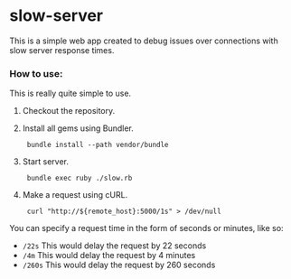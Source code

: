 slow-server
===========

This is a simple web app created to debug issues over connections with slow server response times.


### How to use:

This is really quite simple to use.

1. Checkout the repository.
2. Install all gems using Bundler.

        bundle install --path vendor/bundle

3. Start server.

        bundle exec ruby ./slow.rb

4. Make a request using cURL.

        curl "http://${remote_host}:5000/1s" > /dev/null

You can specify a request time in the form of seconds or minutes, like so:

- `/22s` This would delay the request by 22 seconds
- `/4m` This would delay the request by 4 minutes
- `/260s` This would delay the request by 260 seconds
